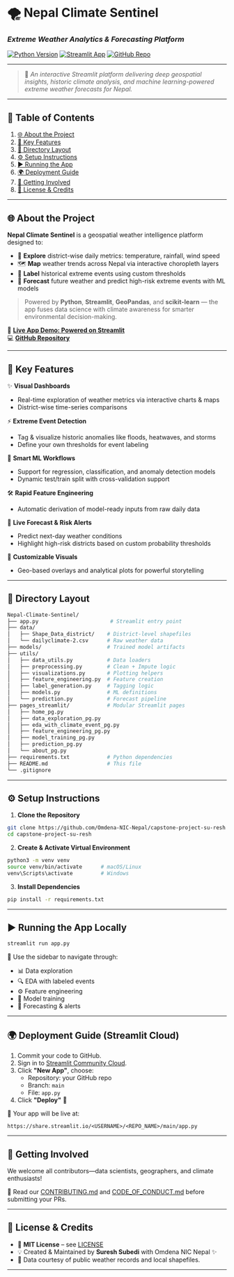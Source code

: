 # 🌪️ **Nepal Climate Sentinel**  
### *Extreme Weather Analytics & Forecasting Platform*

[![Python Version](https://img.shields.io/badge/python-3.8%2B-blue.svg)](https://www.python.org/) [![Streamlit App](https://img.shields.io/badge/Streamlit-Live-brightgreen.svg)](https://omdena-nic-nepal-capstone-project-kpphelu-app-2xrh3e.streamlit.app/) [![GitHub Repo](https://img.shields.io/badge/GitHub-Repo-black?logo=github)](https://github.com/Omdena-NIC-Nepal/capstone-project-KPPhelu)

---

> 🔮 *An interactive Streamlit platform delivering deep geospatial insights, historic climate analysis, and machine learning-powered extreme weather forecasts for Nepal.*


---

## 📌 Table of Contents

1. [🌐 About the Project](#-about-the-project)  
2. [🚀 Key Features](#-key-features)  
3. [📁 Directory Layout](#-directory-layout)  
4. [⚙️ Setup Instructions](#-setup-instructions)  
5. [▶️ Running the App](#️-running-the-app)  
6. [🌍 Deployment Guide](#-deployment-guide)  
7. [🤝 Getting Involved](#-getting-involved)  
8. [📜 License & Credits](#-license--credits)

---

## 🌐 About the Project

**Nepal Climate Sentinel** is a geospatial weather intelligence platform designed to:

- 🧭 **Explore** district-wise daily metrics: temperature, rainfall, wind speed  
- 🗺️ **Map** weather trends across Nepal via interactive choropleth layers  
- 🧾 **Label** historical extreme events using custom thresholds  
- 🔮 **Forecast** future weather and predict high-risk extreme events with ML models

> Powered by **Python**, **Streamlit**, **GeoPandas**, and **scikit-learn** — the app fuses data science with climate awareness for smarter environmental decision-making.

🎯 **[Live App Demo: Powered on Streamlit](https://sureshsubedi.streamlit.app/)**  
💻 **[GitHub Repository](https://github.com/Omdena-NIC-Nepal/capstone-project-su-resh/)**

---

## 🚀 Key Features

✨ **Visual Dashboards**  
- Real-time exploration of weather metrics via interactive charts & maps  
- District-wise time-series comparisons  

⚡ **Extreme Event Detection**  
- Tag & visualize historic anomalies like floods, heatwaves, and storms  
- Define your own thresholds for event labeling  

🧠 **Smart ML Workflows**  
- Support for regression, classification, and anomaly detection models  
- Dynamic test/train split with cross-validation support  

🛠️ **Rapid Feature Engineering**  
- Automatic derivation of model-ready inputs from raw daily data  

🔔 **Live Forecast & Risk Alerts**  
- Predict next-day weather conditions  
- Highlight high-risk districts based on custom probability thresholds  

🎨 **Customizable Visuals**  
- Geo-based overlays and analytical plots for powerful storytelling  

---

## 📁 Directory Layout

```bash
Nepal-Climate-Sentinel/
├── app.py                       # Streamlit entry point
├── data/
│   ├── Shape_Data_district/    # District-level shapefiles
│   └── dailyclimate-2.csv      # Raw weather data
├── models/                     # Trained model artifacts
├── utils/
│   ├── data_utils.py           # Data loaders
│   ├── preprocessing.py        # Clean + Impute logic
│   ├── visualizations.py       # Plotting helpers
│   ├── feature_engineering.py  # Feature creation
│   ├── label_generation.py     # Tagging logic
│   ├── models.py               # ML definitions
│   └── prediction.py           # Forecast pipeline
├── pages_streamlit/            # Modular Streamlit pages
│   ├── home_pg.py
│   ├── data_exploration_pg.py
│   ├── eda_with_climate_event_pg.py
│   ├── feature_engineering_pg.py
│   ├── model_training_pg.py
│   ├── prediction_pg.py
│   └── about_pg.py
├── requirements.txt            # Python dependencies
├── README.md                   # This file
└── .gitignore
```

---

## ⚙️ Setup Instructions

1. **Clone the Repository**
```bash
git clone https://github.com/Omdena-NIC-Nepal/capstone-project-su-resh
cd capstone-project-su-resh
```

2. **Create & Activate Virtual Environment**
```bash
python3 -m venv venv
source venv/bin/activate      # macOS/Linux
venv\Scripts\activate         # Windows
```

3. **Install Dependencies**
```bash
pip install -r requirements.txt
```

---

## ▶️ Running the App Locally

```bash
streamlit run app.py
```

🧭 Use the sidebar to navigate through:

- 📊 Data exploration  
- 🔍 EDA with labeled events  
- ⚙️ Feature engineering  
- 🧠 Model training  
- 🔮 Forecasting & alerts  

---

## 🌍 Deployment Guide (Streamlit Cloud)

1. Commit your code to GitHub.
2. Sign in to [Streamlit Community Cloud](https://streamlit.io/cloud).
3. Click **"New App"**, choose:
   - Repository: your GitHub repo  
   - Branch: `main`  
   - File: `app.py`
4. Click **"Deploy"** 🎉

🔗 Your app will be live at:

```
https://share.streamlit.io/<USERNAME>/<REPO_NAME>/main/app.py
```

---

## 🤝 Getting Involved

We welcome all contributors—data scientists, geographers, and climate enthusiasts!

📄 Read our [CONTRIBUTING.md](CONTRIBUTING.md) and [CODE_OF_CONDUCT.md](CODE_OF_CONDUCT.md) before submitting your PRs.

---

## 📜 License & Credits

- 📄 **MIT License** – see [LICENSE](LICENSE)
- 💡 Created & Maintained by **Suresh Subedi** with Omdena NIC Nepal ✨  
- 📢 Data courtesy of public weather records and local shapefiles.

---